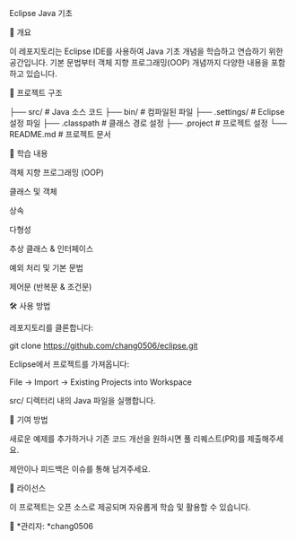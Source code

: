 Eclipse Java 기초 

📌 개요

이 레포지토리는 Eclipse IDE를 사용하여 Java 기초 개념을 학습하고 연습하기 위한 공간입니다. 기본 문법부터 객체 지향 프로그래밍(OOP) 개념까지 다양한 내용을 포함하고 있습니다.

📂 프로젝트 구조

├── src/              # Java 소스 코드
├── bin/              # 컴파일된 파일
├── .settings/        # Eclipse 설정 파일
├── .classpath        # 클래스 경로 설정
├── .project          # 프로젝트 설정
└── README.md         # 프로젝트 문서

📖 학습 내용

객체 지향 프로그래밍 (OOP)

클래스 및 객체

상속

다형성

추상 클래스 & 인터페이스

예외 처리 및 기본 문법

제어문 (반복문 & 조건문)

🛠 사용 방법

레포지토리를 클론합니다:

git clone https://github.com/chang0506/eclipse.git

Eclipse에서 프로젝트를 가져옵니다:

File → Import → Existing Projects into Workspace

src/ 디렉터리 내의 Java 파일을 실행합니다.

🚀 기여 방법

새로운 예제를 추가하거나 기존 코드 개선을 원하시면 풀 리퀘스트(PR)를 제출해주세요.

제안이나 피드백은 이슈를 통해 남겨주세요.

📜 라이선스

이 프로젝트는 오픈 소스로 제공되며 자유롭게 학습 및 활용할 수 있습니다.

📌 *관리자: *chang0506
